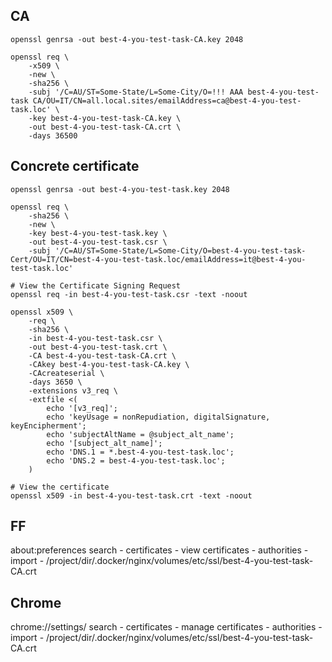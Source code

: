 ## CA
```shell script
openssl genrsa -out best-4-you-test-task-CA.key 2048

openssl req \
    -x509 \
    -new \
    -sha256 \
    -subj '/C=AU/ST=Some-State/L=Some-City/O=!!! AAA best-4-you-test-task CA/OU=IT/CN=all.local.sites/emailAddress=ca@best-4-you-test-task.loc' \
    -key best-4-you-test-task-CA.key \
    -out best-4-you-test-task-CA.crt \
    -days 36500
```

## Concrete certificate
```shell script
openssl genrsa -out best-4-you-test-task.key 2048

openssl req \
    -sha256 \
    -new \
    -key best-4-you-test-task.key \
    -out best-4-you-test-task.csr \
    -subj '/C=AU/ST=Some-State/L=Some-City/O=best-4-you-test-task-Cert/OU=IT/CN=best-4-you-test-task.loc/emailAddress=it@best-4-you-test-task.loc'

# View the Certificate Signing Request
openssl req -in best-4-you-test-task.csr -text -noout

openssl x509 \
    -req \
    -sha256 \
    -in best-4-you-test-task.csr \
    -out best-4-you-test-task.crt \
    -CA best-4-you-test-task-CA.crt \
    -CAkey best-4-you-test-task-CA.key \
    -CAcreateserial \
    -days 3650 \
    -extensions v3_req \
    -extfile <(
        echo '[v3_req]'; 
        echo 'keyUsage = nonRepudiation, digitalSignature, keyEncipherment';
        echo 'subjectAltName = @subject_alt_name';
        echo '[subject_alt_name]';
        echo 'DNS.1 = *.best-4-you-test-task.loc';
        echo 'DNS.2 = best-4-you-test-task.loc';
    )

# View the certificate
openssl x509 -in best-4-you-test-task.crt -text -noout
```

## FF
about:preferences 
    search - certificates - view certificates - authorities - import - /project/dir/.docker/nginx/volumes/etc/ssl/best-4-you-test-task-CA.crt

## Chrome
chrome://settings/
    search - certificates - manage certificates - authorities - import - /project/dir/.docker/nginx/volumes/etc/ssl/best-4-you-test-task-CA.crt